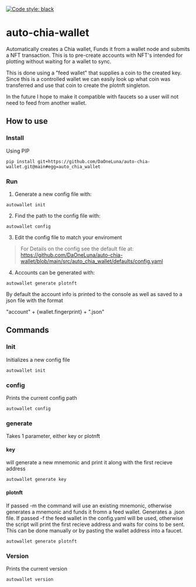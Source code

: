 [![Code style: black](https://img.shields.io/badge/code%20style-black-000000.svg)](https://github.com/psf/black)
# auto-chia-wallet

Automatically creates a Chia wallet, Funds it from a wallet node and submits a NFT transaction. This is to pre-create accounts with NFT's intended for plotting without waiting for a wallet to sync.

This is done using a "feed wallet" that supplies a coin to the created key. Since this is a controlled wallet we can easily look up what coin was transferred and use that coin to create the plotnft singleton.

In the future I hope to make it compatible with faucets so a user will not need to feed from another wallet. 

## How to use

### Install 
Using PIP
```
pip install git+https://github.com/DaOneLuna/auto-chia-wallet.git@main#egg=auto_chia_wallet
```

### Run

1. Generate a new config file with:
```
autowallet init
```
2. Find the path to the config file with:
```
autowallet config
```
3. Edit the config file to match your enviroment
> For Details on the config see the default file at: https://github.com/DaOneLuna/auto-chia-wallet/blob/main/src/auto_chia_wallet/defaults/config.yaml

4. Accounts can be generated with:
```
autowallet generate plotnft
```

By default the account info is printed to the console as well as saved to a json file with the format 

"account" + {wallet.fingerprint} + ".json"


## Commands

### Init
Initializes a new config file
```
autowallet init
```

### config 
Prints the current config path
```
autowallet config
```

### generate 
Takes 1 parameter, either key or plotnft

#### key
will generate a new mnemonic and print it along with the first recieve address
```
autowallet generate key
```

#### plotnft
If passed -m the command will use an existing mnemonic, otherwise generates a mnemonic and funds it fromn a feed wallet. Generates a .json file.
If passed -f the feed wallet in the config.yaml will be used, otherwise the script will print the first recieve address and waits for coins to be sent. This can be done manually or by pasting the wallet address into a faucet.
```
autowallet generate plotnft
```

### Version 
Prints the current version
```
autowallet version
```

